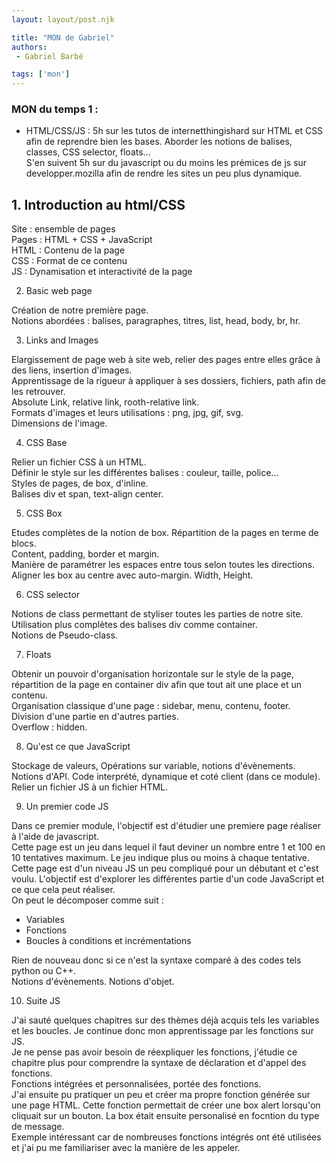 ```yaml
---
layout: layout/post.njk

title: "MON de Gabriel"
authors:
 - Gabriel Barbé

tags: ['mon']
---
```


<!-- Début Résumé -->

### MON du temps 1 : 
- HTML/CSS/JS :
5h sur les tutos de internetthingishard sur HTML et CSS afin de reprendre bien les bases. Aborder les notions de balises, classes, CSS selector, floats... <br>
S'en suivent 5h sur du javascript ou du moins les prémices de js sur developper.mozilla afin de rendre les sites un peu plus dynamique. 

<h2>1. Introduction au html/CSS </h2>

Site : ensemble de pages <br>
Pages : HTML + CSS + JavaScript <br>
HTML : Contenu de la page <br>
CSS : Format de ce contenu <br>
JS : Dynamisation et interactivité de la page 

2. Basic web page 

Création de notre première page. <br>
Notions abordées : balises, paragraphes, titres, list, head, body, br, hr. 

3. Links and Images 

Elargissement de page web à site web, relier des pages entre elles grâce à des liens, insertion d'images. <br>
Apprentissage de la rigueur à appliquer à ses dossiers, fichiers, path afin de les retrouver. <br>
Absolute Link, relative link, rooth-relative link. <br>
Formats d'images et leurs utilisations : png, jpg, gif, svg. <br>
Dimensions de l'image. 

4. CSS Base

Relier un fichier CSS à un HTML. <br>
Définir le style sur les différentes balises : couleur, taille, police...<br>
Styles de pages, de box, d'inline. <br>
Balises div et span, text-align center.

5. CSS Box

Etudes complètes de la notion de box. Répartition de la pages en terme de blocs.<br>
Content, padding, border et margin. <br>
Manière de paramétrer les espaces entre tous selon toutes les directions. <br>
Aligner les box au centre avec auto-margin.
Width, Height.

6. CSS selector 

Notions de class permettant de styliser toutes les parties de notre site. <br>
Utilisation plus complètes des balises div comme container. <br>
Notions de Pseudo-class. 

7. Floats 

Obtenir un pouvoir d'organisation horizontale sur le style de la page, répartition de la page en container div afin que tout ait une place et un contenu. <br>
Organisation classique d'une page : sidebar, menu, contenu, footer.<br>
Division d'une partie en d'autres parties. <br>
Overflow : hidden.  

8. Qu'est ce que JavaScript

Stockage de valeurs, Opérations sur variable, notions d'évènements. <br>
Notions d'API. Code interprété, dynamique et coté client (dans ce module). <br>
Relier un fichier JS à un fichier HTML. 

9. Un premier code JS 

Dans ce premier module, l'objectif est d'étudier une premiere page réaliser à l'aide de javascript. <br>
Cette page est un jeu dans lequel il faut deviner un nombre entre 1 et 100 en 10 tentatives maximum. Le jeu indique plus ou moins à chaque tentative. <br>
Cette page est d'un niveau JS un peu compliqué pour un débutant et c'est voulu. L'objectif est d'explorer les différentes partie d'un code JavaScript et ce que cela peut réaliser. <br>
On peut le décomposer comme suit : 
<ul> <li>Variables</li> 
 <li>Fonctions </li>
 <li>Boucles à conditions et incrémentations</li> </ul>
Rien de nouveau donc si ce n'est la syntaxe comparé à des codes tels python ou C++.<br>
Notions d'évènements. 
Notions d'objet. 

10. Suite JS

J'ai sauté quelques chapitres sur des thèmes déjà acquis tels les variables et les boucles. Je continue donc mon apprentissage par les fonctions sur JS. <br>
Je ne pense pas avoir besoin de réexpliquer les fonctions, j'étudie ce chapitre plus pour comprendre la syntaxe de déclaration et d'appel des fonctions. <br>
Fonctions intégrées et personnalisées, portée des fonctions. <br>
J'ai ensuite pu pratiquer un peu et créer ma propre fonction générée sur une page HTML. Cette fonction permettait de créer une box alert lorsqu'on cliquait sur un bouton. La box était ensuite personalisé en focntion du type de message.<br>
Exemple intéressant car de nombreuses fonctions intégrés ont été utilisées et j'ai pu me familiariser avec la manière de les appeler. 

<!-- Début Résumé -->
